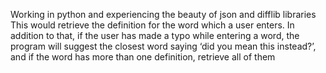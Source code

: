 Working in python and experiencing the beauty of json and difflib libraries 
This would retrieve the definition for the word which a user enters. In addition to that, if the user has made a typo while entering a word, the program will suggest the closest word saying ‘did you mean this instead?’, and if the word has more than one definition, retrieve all of them
